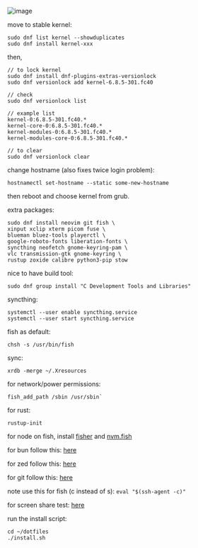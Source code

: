 ![image](https://github.com/user-attachments/assets/7adfd00e-dcc8-4c24-be8a-53c17ea022a1)

move to stable kernel:

```
sudo dnf list kernel --showduplicates
sudo dnf install kernel-xxx
```
then,
```
// to lock kernel
sudo dnf install dnf-plugins-extras-versionlock
sudo dnf versionlock add kernel-6.8.5-301.fc40

// check
sudo dnf versionlock list

// example list
kernel-0:6.8.5-301.fc40.*
kernel-core-0:6.8.5-301.fc40.*
kernel-modules-0:6.8.5-301.fc40.*
kernel-modules-core-0:6.8.5-301.fc40.*

// to clear
sudo dnf versionlock clear
```

change hostname (also fixes twice login problem):

```
hostnamectl set-hostname --static some-new-hostname
```

then reboot and choose kernel from grub.

extra packages:

```
sudo dnf install neovim git fish \
xinput xclip xterm picom fuse \
blueman bluez-tools playerctl \
google-roboto-fonts liberation-fonts \
syncthing neofetch gnome-keyring-pam \
vlc transmission-gtk gnome-keyring \
rustup zoxide calibre python3-pip stow
```

nice to have build tool:

```
sudo dnf group install "C Development Tools and Libraries"
```

syncthing:
```
systemctl --user enable syncthing.service
systemctl --user start syncthing.service
```

fish as default:

```
chsh -s /usr/bin/fish
```

sync:

```
xrdb -merge ~/.Xresources
```

for network/power permissions:

```
fish_add_path /sbin /usr/sbin`
```

for rust:

```
rustup-init
```

for node on fish, install [fisher](https://github.com/jorgebucaran/fisher) and [nvm.fish](https://github.com/jorgebucaran/nvm.fish?tab=readme-ov-file)

for bun follow this: [here](https://bun.sh/docs/installation)

for zed follow this: [here](https://zed.dev/docs/getting-started)

for git follow this: [here](https://docs.github.com/en/authentication/connecting-to-github-with-ssh/generating-a-new-ssh-key-and-adding-it-to-the-ssh-agent)

note use this for fish (c instead of s): `eval "$(ssh-agent -c)"`

for screen share test: [here](https://mozilla.github.io/webrtc-landing/gum_test.html)

run the install script:

```
cd ~/dotfiles
./install.sh
```
